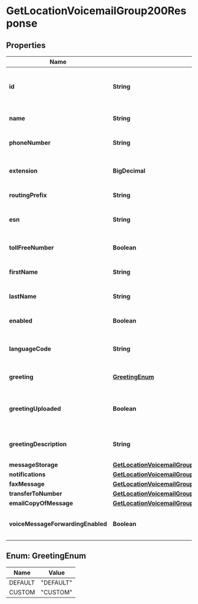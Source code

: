 

# GetLocationVoicemailGroup200Response


## Properties

| Name | Type | Description | Notes |
|------------ | ------------- | ------------- | -------------|
|**id** | **String** | UUID of voicemail group of a particular location. |  |
|**name** | **String** | Name of the voicemail group. |  |
|**phoneNumber** | **String** | Voicemail group phone number. |  [optional] |
|**extension** | **BigDecimal** | Voicemail group extension number. |  [optional] |
|**routingPrefix** | **String** | Routing prefix of location. |  [optional] |
|**esn** | **String** | Routing prefix + extension of a person or workspace. |  [optional] |
|**tollFreeNumber** | **Boolean** | Voicemail group toll free number. |  [optional] |
|**firstName** | **String** | Voicemail group caller ID first name. |  |
|**lastName** | **String** | Voicemail group called ID last name. |  |
|**enabled** | **Boolean** | Enable/disable voicemail group. |  |
|**languageCode** | **String** | Language for voicemail group audio announcement. |  |
|**greeting** | [**GreetingEnum**](#GreetingEnum) | Set voicemail group greeting type. |  |
|**greetingUploaded** | **Boolean** | Enabled if CUSTOM greeting is previously uploaded. |  |
|**greetingDescription** | **String** | CUSTOM greeting for previously uploaded. |  [optional] |
|**messageStorage** | [**GetLocationVoicemailGroup200ResponseMessageStorage**](GetLocationVoicemailGroup200ResponseMessageStorage.md) |  |  [optional] |
|**notifications** | [**GetLocationVoicemailGroup200ResponseNotifications**](GetLocationVoicemailGroup200ResponseNotifications.md) |  |  [optional] |
|**faxMessage** | [**GetLocationVoicemailGroup200ResponseFaxMessage**](GetLocationVoicemailGroup200ResponseFaxMessage.md) |  |  [optional] |
|**transferToNumber** | [**GetLocationVoicemailGroup200ResponseTransferToNumber**](GetLocationVoicemailGroup200ResponseTransferToNumber.md) |  |  [optional] |
|**emailCopyOfMessage** | [**GetLocationVoicemailGroup200ResponseEmailCopyOfMessage**](GetLocationVoicemailGroup200ResponseEmailCopyOfMessage.md) |  |  [optional] |
|**voiceMessageForwardingEnabled** | **Boolean** | Enable/disable to forward voice message. |  |



## Enum: GreetingEnum

| Name | Value |
|---- | -----|
| DEFAULT | &quot;DEFAULT&quot; |
| CUSTOM | &quot;CUSTOM&quot; |




